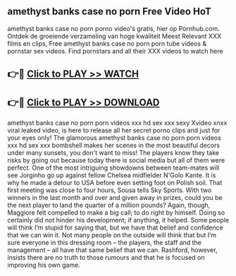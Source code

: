 ## amethyst banks case no porn Free Video HoT 

amethyst banks case no porn porno video's gratis, hier op Pornhub.com. Ontdek de groeiende verzameling van hoge kwaliteit Meest Relevant XXX films en clips,
Free amethyst banks case no porn porn tube videos & pornstar sex videos. Find pornstars and all their XXX videos to watch here


## 👉🔴 [Click to PLAY >> WATCH](http://us.freeplayer.one?title=amethyst_banks_case_no_porn&ref=16D)

## 👉🔴 [Click to PLAY >> DOWNLOAD](http://us.freeplayer.one?title=amethyst_banks_case_no_porn&ref=16D)


amethyst banks case no porn porn videos xxx hd sex xxx sexy Xvideo xnxx viral leaked video, is here to release all her secret porno clips and just for your eyes only! The glamorous amethyst banks case no porn porn videos xxx hd sex xxx bombshell makes her scenes in the most beautiful decors under many sunsets, you don't want to miss! The players know they take risks by going out because today there is social media but all of them were perfect. One of the most intriguing showdowns between team-mates will see Jorginho go up against fellow Chelsea midfielder N'Golo Kante. It is why he made a detour to USA before even setting foot on Polish soil. That first meeting was close to four hours, Sousa tells Sky Sports. With two winners in the last month and over and given away in prizes, could you be the next player to land the quarter of a million pounds? Again, though, Maggiore felt compelled to make a big call; to do right by himself. Doing so certainly did not hinder his development; if anything, it helped. Some people will think I’m stupid for saying that, but we have that belief and confidence that we can win it. Not many people on the outside will think that but I’m sure everyone in this dressing room – the players, the staff and the management – all have that same belief that we can. Rashford, however, insists there are no truth to those rumours and that he is focused on improving his own game.